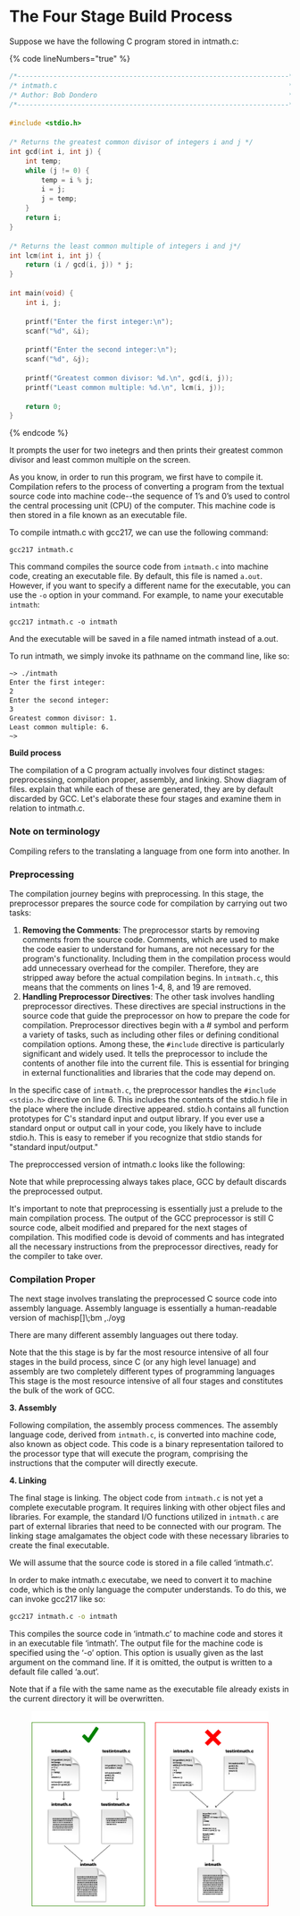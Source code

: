 # The Four Stage Build Process

Suppose we have the following C program stored in intmath.c:

{% code lineNumbers="true" %}
```c
/*--------------------------------------------------------------------*/
/* intmath.c                                                          */
/* Author: Bob Dondero                                                */
/*--------------------------------------------------------------------*/

#include <stdio.h>

/* Returns the greatest common divisor of integers i and j */
int gcd(int i, int j) {
    int temp;
    while (j != 0) {
        temp = i % j;
        i = j;
        j = temp;
    }
    return i;
}

/* Returns the least common multiple of integers i and j*/
int lcm(int i, int j) {
    return (i / gcd(i, j)) * j;
}

int main(void) {
    int i, j;

    printf("Enter the first integer:\n");
    scanf("%d", &i);

    printf("Enter the second integer:\n");
    scanf("%d", &j);

    printf("Greatest common divisor: %d.\n", gcd(i, j));
    printf("Least common multiple: %d.\n", lcm(i, j));

    return 0;
}
```
{% endcode %}

It prompts the user for two inetegrs and then prints their greatest common divisor and least common multiple on the screen.

As you know, in order to run this program, we first have to compile it. Compilation refers to the process of converting a program from the textual source code into machine code--the sequence of 1’s and 0’s used to control the central processing unit (CPU) of the computer. This machine code is then stored in a file known as an executable file.&#x20;

To compile intmath.c with gcc217, we can use the following command:

```
gcc217 intmath.c
```

This command compiles the source code from `intmath.c` into machine code, creating an executable file. By default, this file is named `a.out`. However, if you want to specify a different name for the executable, you can use the `-o` option in your command. For example, to name your executable `intmath`:

```
gcc217 intmath.c -o intmath 
```

And the executable will be saved in a file named intmath instead of a.out.&#x20;

To run intmath, we simply invoke its pathname on the command line, like so:&#x20;

```
~> ./intmath
Enter the first integer:
2
Enter the second integer:
3
Greatest common divisor: 1.
Least common multiple: 6.
~> 
```

**Build process**

The compilation of a C program actually involves four distinct stages: preprocessing, compilation proper, assembly, and linking. Show diagram of files. explain that while each of these are generated, they are by default discarded by GCC. Let's elaborate these four stages and examine them in relation to intmath.c.&#x20;

### Note on terminology

Compiling refers to the translating a language from one form into another. In&#x20;

### Preprocessing&#x20;

The compilation journey begins with preprocessing. In this stage, the preprocessor prepares the source code for compilation by carrying out two tasks:

1. **Removing the Comments**: The preprocessor starts by removing comments from the source code. Comments, which are used to make the code easier to understand for humans, are not necessary for the program's functionality. Including them in the compilation process would add unnecessary overhead for the compiler. Therefore, they are stripped away before the actual compilation begins. In `intmath.c`, this means that the comments on lines 1-4, 8, and 19 are removed.
2. **Handling Preprocessor Directives**: The other task involves handling preprocessor directives. These directives are special instructions in the source code that guide the preprocessor on how to prepare the code for compilation. Preprocessor directives begin with a # symbol and perform a variety of tasks, such as including other files or defining conditional compilation options. Among these, the `#include` directive is particularly significant and widely used. It tells the preprocessor to include the contents of another file into the current file. This is essential for bringing in external functionalities and libraries that the code may depend on.

In the specific case of `intmath.c`, the preprocessor handles the `#include <stdio.h>` directive on line 6. This includes the contents of the stdio.h file in the place where the include directive appeared. stdio.h contains all function prototypes for C's standard input and output library. If you ever use a standard onput or output call in your code, you likely have to include stdio.h. This is easy to remeber if you recognize that stdio stands for "standard input/output."&#x20;

The preproccessed version of intmath.c looks like the following:

Note that while preprocessing always takes place, GCC by default discards the preprocessed output.&#x20;

It's important to note that preprocessing is essentially just a prelude to the main compilation process. The output of the GCC preprocessor is still C source code, albeit modified and prepared for the next stages of compilation. This modified code is devoid of comments and has integrated all the necessary instructions from the preprocessor directives, ready for the compiler to take over.

### **Compilation Proper**

The next stage involves translating the preprocessed C source code into assembly language. Assembly language is essentially a human-readable version of machisp\[]\\;bm ,./oyg

There are many different assembly languages out there today.&#x20;

Note that the this stage is by far the most resource intensive of all four stages in the build process, since C (or any high level lanuage) and assembly are two completely different types of programming languages This stage is the most resource intensive of all four stages and constitutes the bulk of the work of GCC.&#x20;



**3. Assembly**

Following compilation, the assembly process commences. The assembly language code, derived from `intmath.c`, is converted into machine code, also known as object code. This code is a binary representation tailored to the processor type that will execute the program, comprising the instructions that the computer will directly execute.

**4. Linking**

The final stage is linking. The object code from `intmath.c` is not yet a complete executable program. It requires linking with other object files and libraries. For example, the standard I/O functions utilized in `intmath.c` are part of external libraries that need to be connected with our program. The linking stage amalgamates the object code with these necessary libraries to create the final executable.

We will assume that the source code is stored in a file called ‘intmath.c’.&#x20;

In order to make intmath.c executabe, we need to convert it to machine code, which is the only language the computer understands. To do this, we can invoke gcc217 like so:&#x20;

```bash
gcc217 intmath.c -o intmath
```

This compiles the source code in ‘intmath.c’ to machine code and stores it in an executable file ‘intmath’. The output file for the machine code is specified using the ‘-o’ option. This option is usually given as the last argument on the command line. If it is omitted, the output is written to a default file called ‘a.out’.&#x20;

Note that if a file with the same name as the executable file already exists in the current directory it will be overwritten.&#x20;

<figure><img src="../.gitbook/assets/Group 82.png" alt=""><figcaption></figcaption></figure>





<figure><img src="../.gitbook/assets/Group 81.png" alt=""><figcaption></figcaption></figure>
